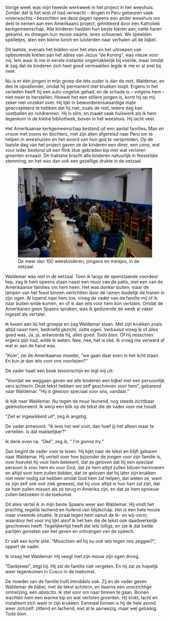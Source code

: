 <p class="intro">
	Vorige week was mijn tweede werkweek in het project in het weeshuis. Zonder dat ik het wist of had verwacht – dingen in Peru gebeuren vaak onverwachts – bezochten we deze dagen opeens een ander weeshuis om deel te nemen aan een Amerikaans project, geïnitieerd door een Katholiek kerkgemeenschap. Alle kinderen hadden hun beste kleren aan, natte haren gekamd, en droegen hun mooie zwarte, leren schoenen. We speelden spelletjes, aten een kleine lunch en luisterden naar verhalen uit de bijbel.
</p>

Dit laatste, evenals het bidden voor het eten en het uitroepen van opbeurende kreten aan het adres van Jezus &ldquo;de Koning&rdquo;, was nieuw voor mij. Iets waar ik me in eerste instantie ongemakkelijk bij voelde, maar omdat ik zag dat de kinderen zich heel goed vermaakten legde ik me er al snel bij neer.

Nu is er één jongen in mijn groep die iets ouder is dan de rest, Waldemar, en des te opvallender, omdat hij permanent met krukken loopt. Ergens in het verleden heeft hij een auto-ongeluk gehad, en de schade is – volgens hem – niet meer te herstellen. Hoewel het een stillere jongen is, komt hij op mij zeker niet onzeker over. Hij lijkt in bewonderenswaardige mate geaccepteerd te hebben dat hij niet, zoals de rest, iedere dag kan voetballen en rondrennen. Hij is slim, en maakt vaak huiswerk als ik hem tegenkom in de kleine bibliotheek, boven in het weeshuis. Hij lacht veel.

Het Amerikaanse kerkgemeenschap bestond uit een aantal families. Man en vrouw met zoons en dochters, met zijn allen afgereisd naar Peru om te helpen in weeshuizen en het woord van hun god te verspreiden. Op de laatste dag van het project gaven ze de kinderen een diner, een *cena*, wat voor ieder bestond uit een flink stuk gebraden kip met wat verloren groenten ernaast. De traktatie bracht alle kinderen natuurlijk in feestelijke stemming, en het was dan ook een gezellige drukte in de eetzaal.

<figure>
	<img src="images/eetzaal.jpg" alt="De eetzaal">
	<figcaption>De meer dan 100 weeskinderen, jongens en meisjes, in de eetzaal.</figcaption>
</figure>

Waldemar was niet in de eetzaal. Toen ik langs de openstaande voordeur liep, zag ik hem opeens staan naast een muur van de patio, met een van de Amerikaanse families om hem heen. Het was donker buiten, maar de lampen van het feest binnen verlichtten door de ramen duidelijk de tranen in zijn ogen. Al lopend naar hem toe, vroeg de vader van de familie mij of ik naar buiten wilde komen, en of ik dan iets voor hem kon vertalen. Omdat de Amerikanen geen Spaans spraken, was ik gedurende de week al vaker ingezet als vertaler.

Ik kwam aan bij het groepje en zag Waldemar staan. Met zijn krukken zoals altijd naast hem, bedroefd gezicht, natte ogen. Verbaasd vroeg ik of alles goed was. Ja, ja, antwoorde hij, alles goed. *Todo bien*. Of hij misschien ergens pijn had, wilde ik weten. Nee, nee, het is oké. Ik vroeg me verward af wat er aan de hand was.

&rdquo;Kom&rdquo;, zei de Amerikaanse moeder, &ldquo;we gaan daar even in het licht staan. En kun je dan iets voor ons voorlezen?&rdquo;

De vader haalt een boek tevoorschijn en legt mij uit:

&ldquo;Voordat we weggaan geven we alle kinderen een bijbel met een persoonlijk vers achterin. Deze tekst hebben we zelf geschreven voor hem&rdquo;, gebarend naar Waldemar. &ldquo;Hij is gewoon speciaal voor ons, vandaar.&rdquo;

Ik kijk naar Waldemar. Nu tegen de muur leunend, nog steeds zichtbaar geëmotioneerd. Ik werp een blik op de tekst die de vader voor me houdt.

&ldquo;Ziet er ingewikkeld uit&rdquo;, zeg ik angstig.

De vader antwoord: &ldquo;Ik lees het wel voor, dan hoef jij het alleen maar te vertellen. Is dat makkelijker?&rdquo;

Ik denk even na. &ldquo;Oké&rdquo;, zeg ik, &ldquo; *I'm gonna try*.&rdquo;

Dan begint de vader voor te lezen. Hij kijkt naar de tekst en blijft gebaren naar Waldemar. Hij vertelt over hoe bijzonder de jongen voor zijn familie is, over hoeveel hij voor hem betekent, dat ze geloven dat hij een speciaal persoon is voor hem en voor God, dat ze hem altijd zullen blijven herinneren en altijd voor hem zullen bidden, dat ze geloven dat hij later zijn krukken niet meer nodig zal hebben omdat God hem zal helpen, dat weten ze, want ze zijn zelf ook ooit ziek geweest, dat hij voor altijd in hun hart zal zijn, dat ze hem zullen missen als ze terug in Amerika zijn, en dat ze hem opnieuw zullen bezoeken in de toekomst.

Dit alles vertel ik in mijn beste Spaans weer aan Waldemar. Hij vindt het prachtig, tegelijk lachend en huilend van blijdschap. Het is een hele mooie maar vreemde situatie. Ik praat tegen hem vanuit de ik- en wij-vorm, waardoor het voor mij lijkt alsof ík het ben die de tekst ook daadwerkelijk geschreven heeft. Tegelijkertijd heeft dat iets lolligs, en zie ik dat beide partijen genieten van het geven en ontvangen van de speech.

Er valt een korte stile. &ldquo;Misschien wil hij nu ook iets tegen ons zeggen?&rdquo;, oppert de vader.

Ik vraag het Waldemar. Hij veegt met zijn mouw zijn ogen droog.

&ldquo;Dankjewel&rdquo;, zegt hij. Hij zal de familie niet vergeten. En hij zal ze hopelijk weer tegenkomen in Cusco in de toekomst.

De moeder van de familie huilt inmiddels ook. Zij en de vader geven Waldemar de bijbel, met de tekst achterin, en daarna een voorzichtige omhelzing, een *abracito*. Ik stel voor om naar binnen te gaan. Binnen wachten hem een warme kip en wat verloren groenten. Hij knikt, lacht en installeert zich weer in zijn krukken. Eenmaal binnen is hij de hele avond weer zichzelf: zittend en lachend, niet al te aanwezig, maar wel gelukkig. *Todo bien*.
